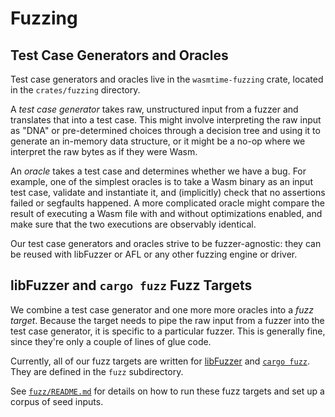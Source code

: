 # Fuzzing

## Test Case Generators and Oracles

Test case generators and oracles live in the `wasmtime-fuzzing` crate, located
in the `crates/fuzzing` directory.

A *test case generator* takes raw, unstructured input from a fuzzer and
translates that into a test case. This might involve interpreting the raw input
as "DNA" or pre-determined choices through a decision tree and using it to
generate an in-memory data structure, or it might be a no-op where we interpret
the raw bytes as if they were Wasm.

An *oracle* takes a test case and determines whether we have a bug. For example,
one of the simplest oracles is to take a Wasm binary as an input test case,
validate and instantiate it, and (implicitly) check that no assertions failed or
segfaults happened. A more complicated oracle might compare the result of
executing a Wasm file with and without optimizations enabled, and make sure that
the two executions are observably identical.

Our test case generators and oracles strive to be fuzzer-agnostic: they can be
reused with libFuzzer or AFL or any other fuzzing engine or driver.

## libFuzzer and `cargo fuzz` Fuzz Targets

We combine a test case generator and one more more oracles into a *fuzz
target*. Because the target needs to pipe the raw input from a fuzzer into the
test case generator, it is specific to a particular fuzzer. This is generally
fine, since they're only a couple of lines of glue code.

Currently, all of our fuzz targets are written for
[libFuzzer](https://www.llvm.org/docs/LibFuzzer.html) and [`cargo
fuzz`](https://rust-fuzz.github.io/book/cargo-fuzz.html). They are defined in
the `fuzz` subdirectory.

See
[`fuzz/README.md`](https://github.com/bytecodealliance/wasmtime/blob/master/fuzz/README.md)
for details on how to run these fuzz targets and set up a corpus of seed inputs.
